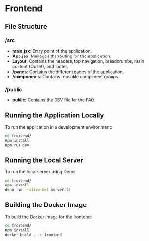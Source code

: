 # Frontend

## File Structure

### /src

- **main.jsx**: Entry point of the application.
- **App.jsx**: Manages the routing for the application.
- **Layout**: Contains the headers, top navigation, breadcrumbs, main content (Outlet), and footer.
- **/pages**: Contains the different pages of the application.
- **/components**: Contains reusable component groups.

### /public

- **public**: Contains the CSV file for the FAQ.

## Running the Application Locally

To run the application in a development environment:

```sh
cd frontend/
npm install
npm run dev
```

## Running the Local Server
To run the local server using Deno:

```sh
cd frontend/
npm install
deno run --allow-net server.ts
```
## Building the Docker Image
To build the Docker image for the frontend:

```sh
cd frontend/
npm install
docker build . -t frontend
```
